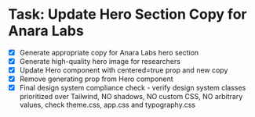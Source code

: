 # Task: Update Hero Section Copy for Anara Labs

- [x] Generate appropriate copy for Anara Labs hero section
- [x] Generate high-quality hero image for researchers
- [x] Update Hero component with centered=true prop and new copy
- [x] Remove generating prop from Hero component
- [x] Final design system compliance check - verify design system classes prioritized over Tailwind, NO shadows, NO custom CSS, NO arbitrary values, check theme.css, app.css and typography.css